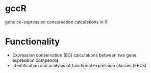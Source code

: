 # gccR
gene co-expression conservation calculations in R


# Functionality
- Expression conservation (EC) calculations between two gene expression compendia
- Identification and analysis of functional expression classes (FECs)
